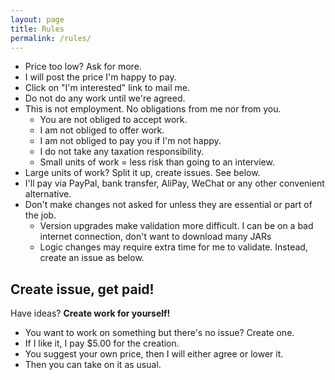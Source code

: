 ```yaml
---
layout: page
title: Rules
permalink: /rules/
---
```


- Price too low? Ask for more.
- I will post the price I'm happy to pay.
- Click on "I'm interested" link to mail me.
- Do not do any work until we're agreed.
- This is not employment. No obligations from me nor from you.
   - You are not obliged to accept work.
   - I am not obliged to offer work.
   - I am not obliged to pay you if I'm not happy.
   - I do not take any taxation responsibility.
   - Small units of work = less risk than going to an interview.
- Large units of work? Split it up, create issues. See below.
- I'll pay via PayPal, bank transfer, AliPay, WeChat or any other convenient alternative.
- Don't make changes not asked for unless they are essential or part of the job.
  - Version upgrades make validation more difficult. I can be on a bad internet connection, don't want to download many JARs
  - Logic changes may require extra time for me to validate. Instead, create an issue as below.

## Create issue, get paid!

Have ideas? **Create work for yourself!**

- You want to work on something but there's no issue? Create one.
- If I like it, I pay $5.00 for the creation.
- You suggest your own price, then I will either agree or lower it.
- Then you can take on it as usual.
